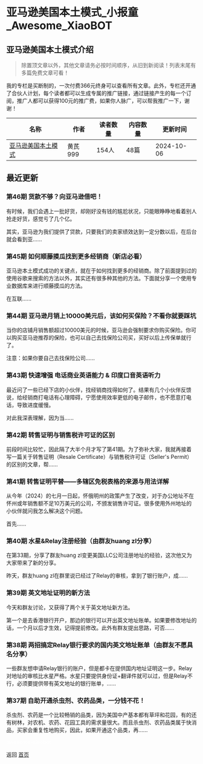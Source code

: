 # 亚马逊美国本土模式_小报童_Awesome_XiaoBOT

## 亚马逊美国本土模式介绍
> 除置顶文章以外，其他文章请务必按时间顺序，从旧到新阅读！列表末尾有多篇免费文章可看！    
    
我的专栏是买断制的，一次付费366元终身可以查看所有文章。此外，专栏还开通了合伙人计划，每个读者都可以生成专属的推广链接，通过链接产生的每一个订阅，推广人都可以获得100元的推广费，如果你人脉广，可以帮我推广一下，谢谢！  
  


|名称|作者|读者数量|内容数量|更新时间|
|---|---|---|---|---|
|[亚马逊美国本土模式](https://xiaobot.net/p/Berichman?refer=0b133df9-27dc-423b-8101-639049001c13)|黄芪999|154人|48篇|2024-10-06|

## 最近更新
### 第46期 货款不够？向亚马逊借吧！

有时候，我们会遇上一批好货，却刚好没有钱的尴尬状况，只能眼睁睁地看着别人抢走好货，感觉亏了几个亿。

其实，亚马逊为我们提供了贷款，只要我们的卖家绩效达到一定分数以后，在后台就会看到亚......

### 第45期 如何顺藤摸瓜找到更多经销商（新店必看）

亚马逊本土模式成功的关键点，就在于如何找到更多的经销商。除了前面提到过的使用谷歌来搜索的方法以外，其实还有很多种其他的方法。下面就分享一个使用专业数据库来进行顺藤摸瓜的方法。

在互联......

### 第44期 亚马逊月销上10000美元后，该如何买保险？不看你就要踩坑

当你的店铺月销售额超过10000美元的时候，亚马逊会强制要求你购买保险。你可以购买亚马逊推荐的保险，也可以自己去找保险公司买，买好以后上传保单就行了。

注意：如果你要自己去找保险公司......

### 第43期 快速增强 电话商业英语能力 & 印度口音英语听力

最近问了一些已经下店的小伙伴，找经销商找得如何了。结果有几个小伙伴反馈说，给经销商打电话有心理障碍，宁愿使用效率更低的电子邮件，也不愿意打电话，导致进度缓慢。

对此我深表理解，因为当......

### 第42期 转售证明与销售税许可证的区别

前段时间比较忙，因此隔了大半个月才写了第41期。为了弥补大家，我就再接着写一篇关于转售证明（Resale
Certificate）与销售税许可证（Seller's Permit）的区别的文章，帮......

### 第41期 转售证明平替——多辖区免税表格的来源与用法详解

从今年（2024）的七月一日起，怀俄明州的政策产生了改变，对于办公地址不在怀州或年销售额不足10万美元的公司，不颁发销售许可证。很多使用外州地址的小伙伴就问我怎么解决这个问题。

首先......

### 第40期 水星&Relay注册经验（由群友huang zl分享）

在第33期，分享了群友huang zl变更美国LLC公司注册地址的经验，这次他又为大家带来了新的分享。

昨天，群友huang zl在群里说已经过了Relay的审核，拿到了银行账户，成......

### 第39期 英文地址证明的新方法

今天和群友讨论，又获得了两个关于英文地址新方法。

第一个是去香港银行开户，那边的银行可以开出英文地址账单。如果要修改地址的话，一个月以后才生效，记得提前修改。此外有群友提出思路，可否......

### 第38期 两招搞定Relay银行要求的国内英文地址账单（由群友不愿具名分享）

一些群友想申请Relay银行的账户，但是都卡在提供国内地址证明这一步。Relay对地址的审核比水星严格。水星只要提供身份证+翻译件就可以过，但是Relay不行，必须要提供带有英文地址的银行账单，......

### 第37期 自助开通杀虫剂、农药品类，一分钱不花！

杀虫剂、农药是一个比较畅销的品类，因为美国中产基本都有草坪和花园，有的还有树林，对农机、农药、花园工具的需求量很大。而且杀虫剂、农药品类属于快消品，买家会重复性地购买，因此，如果开通这个品类，再......


<a href="https://github.com/Reno9527/awesome-xiaobot" style="color: white; text-decoration: none;">awesome-xiaobot</a>

返回 [首页](../README.md)
